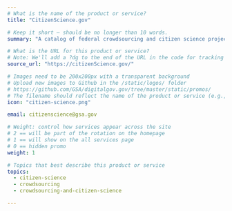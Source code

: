 ```yaml
---
# What is the name of the product or service?
title: "CitizenScience.gov"

# Keep it short — should be no longer than 10 words.
summary: "A catalog of federal crowdsourcing and citizen science projects."

# What is the URL for this product or service?
# Note: We'll add a ?dg to the end of the URL in the code for tracking purposes
source_url: "https://citizenScience.gov/"

# Images need to be 200x200px with a transparent background
# Upload new images to Github in the /static/logos/ folder
# https://github.com/GSA/digitalgov.gov/tree/master/static/promos/
# The filename should reflect the name of the product or service (e.g., challenge-gov.png)
icon: "citizen-science.png"

email: citizenscience@gsa.gov

# Weight: control how services appear across the site
# 2 == will be part of the rotation on the homepage
# 1 == will show on the all services page
# 0 == hidden promo
weight: 1

# Topics that best describe this product or service
topics:
  - citizen-science
  - crowdsourcing
  - crowdsourcing-and-citizen-science

---
```

